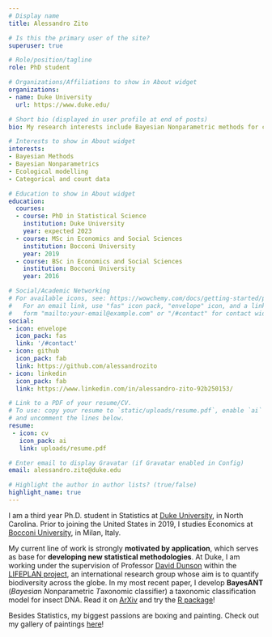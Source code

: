 ```yaml
---
# Display name
title: Alessandro Zito 

# Is this the primary user of the site?
superuser: true

# Role/position/tagline
role: PhD student

# Organizations/Affiliations to show in About widget
organizations: 
- name: Duke University
  url: https://www.duke.edu/

# Short bio (displayed in user profile at end of posts)
bio: My research interests include Bayesian Nonparametric methods for categorical count data for classification, with application to ecological modelling. 

# Interests to show in About widget
interests: 
- Bayesian Methods
- Bayesian Nonparametrics
- Ecological modelling
- Categorical and count data 

# Education to show in About widget
education:
  courses:
  - course: PhD in Statistical Science
    institution: Duke University 
    year: expected 2023
  - course: MSc in Economics and Social Sciences
    institution: Bocconi University
    year: 2019
  - course: BSc in Economics and Social Sciences
    institution: Bocconi University 
    year: 2016

# Social/Academic Networking
# For available icons, see: https://wowchemy.com/docs/getting-started/page-builder/#icons
#   For an email link, use "fas" icon pack, "envelope" icon, and a link in the
#   form "mailto:your-email@example.com" or "/#contact" for contact widget.
social:
- icon: envelope
  icon_pack: fas
  link: '/#contact'
- icon: github
  icon_pack: fab
  link: https://github.com/alessandrozito
- icon: linkedin
  icon_pack: fab
  link: https://www.linkedin.com/in/alessandro-zito-92b250153/ 

# Link to a PDF of your resume/CV.
# To use: copy your resume to `static/uploads/resume.pdf`, enable `ai` icons in `params.toml`, 
# and uncomment the lines below.
resume:
 - icon: cv
   icon_pack: ai
   link: uploads/resume.pdf

# Enter email to display Gravatar (if Gravatar enabled in Config)
email: alessandro.zito@duke.edu

# Highlight the author in author lists? (true/false)
highlight_name: true
---
```


I am a third year Ph.D. student in Statistics at [Duke University](https://stat.duke.edu/), in North Carolina. Prior to joining the United States in 2019, I studies Economics at [Bocconi University](https://www.unibocconi.eu/wps/wcm/connect/bocconi/sitopubblico_en/navigation+tree/home/programs/bachelor+of+science/economic+and+social+sciences), in Milan, Italy. 

My current line of work is strongly **motivated by application**, which serves as base for **developing new statistical methodologies**. At Duke, I am working under the supervision of Professor [David Dunson](https://scholar.google.co.uk/citations?user=KwEOawwAAAAJ&hl=en) within the [LIFEPLAN project](https://www2.helsinki.fi/en/projects/lifeplan), an international research group whose aim is to quantify biodiversity across the globe. In my most recent paper, I develop **BayesANT**  (*Bayes*i*a*n *N*onparametric *T*axonomic classifier) a taxonomic classification model for insect DNA. Read it on [ArXiv]( https://arxiv.org/abs/2201.09782) and try the [R package]( https://alessandrozito.github.io/BayesANT/vignette.html)!
 
Besides Statistics, my biggest passions are boxing and painting. Check out my gallery of paintings [here](https://www.instagram.com/alezitoart/)!


